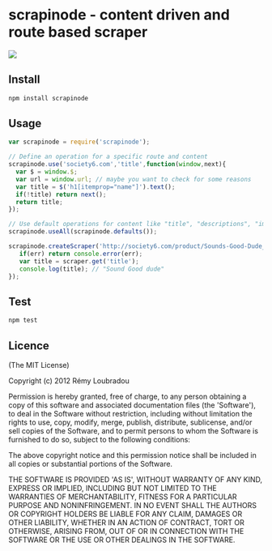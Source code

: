 # scrapinode - content driven and route based scraper

[![](http://travis-ci.org/lbdremy/scrapinode.png)](http://travis-ci.org/#!/lbdremy/scrapinode)  

## Install

```sh
npm install scrapinode
```

## Usage

```js
var scrapinode = require('scrapinode');

// Define an operation for a specific route and content
scrapinode.use('society6.com','title',function(window,next){
  var $ = window.$;
  var url = window.url; // maybe you want to check for some reasons 
  var title = $('h1[itemprop="name"]').text();
  if(!title) return next();
  return title;
});

// Use default operations for content like "title", "descriptions", "images", "videos"
scrapinode.useAll(scrapinode.defaults());

scrapinode.createScraper('http://society6.com/product/Sounds-Good-Dude_T-shirt',function(err,scraper){
   if(err) return console.error(err);
   var title = scraper.get('title');
   console.log(title); // "Sound Good dude"
});
```

## Test

```sh
npm test
```

## Licence

(The MIT License)

Copyright (c) 2012 Rémy Loubradou

Permission is hereby granted, free of charge, to any person obtaining a copy of this software and associated documentation files (the 'Software'), to deal in the Software without restriction, including without limitation the rights to use, copy, modify, merge, publish, distribute, sublicense, and/or sell copies of the Software, and to permit persons to whom the Software is furnished to do so, subject to the following conditions:

The above copyright notice and this permission notice shall be included in all copies or substantial portions of the Software.

THE SOFTWARE IS PROVIDED 'AS IS', WITHOUT WARRANTY OF ANY KIND, EXPRESS OR IMPLIED, INCLUDING BUT NOT LIMITED TO THE WARRANTIES OF MERCHANTABILITY, FITNESS FOR A PARTICULAR PURPOSE AND NONINFRINGEMENT. IN NO EVENT SHALL THE AUTHORS OR COPYRIGHT HOLDERS BE LIABLE FOR ANY CLAIM, DAMAGES OR OTHER LIABILITY, WHETHER IN AN ACTION OF CONTRACT, TORT OR OTHERWISE, ARISING FROM, OUT OF OR IN CONNECTION WITH THE SOFTWARE OR THE USE OR OTHER DEALINGS IN THE SOFTWARE.
